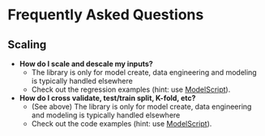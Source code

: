 # Frequently Asked Questions

## Scaling

- **How do I scale and descale my inputs?**
  - The library is only for model create, data engineering and modeling is typically handled elsewhere
  - Check out the regression examples (hint: use [ModelScript](https://repetere.github.io/modelscript/)).
- **How do I cross validate, test/train split, K-fold, etc?**
  - (See above) The library is only for model create, data engineering and modeling is typically handled elsewhere
  - Check out the code examples (hint: use [ModelScript](https://repetere.github.io/modelscript/)).